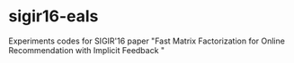 # sigir16-eals
Experiments codes for SIGIR'16 paper "Fast Matrix Factorization for Online Recommendation with Implicit Feedback "

